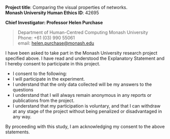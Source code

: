 **Project title**: Comparing the visual properties of networks.  
**Monash University Human Ethics ID**: 42695

**Chief Investigator: Professor Helen Purchase**  
> Department of Human-Centred Computing Monash University  
> Phone: +61 (03) 990 55061  
> email: helen.purchase@monash.edu  

I have been asked to take part in the Monash University research project specified above. I have read and understood the Explanatory Statement and I hereby consent to participate in this project.

- I consent to the following: 
- I will participate in the experiment.
- I understand that the only data collected will be my answers to the questions
- I understand that I will always remain anonymous in any reports or publications from the project.
- I understand that my participation is voluntary, and that I can withdraw at any stage of the project without being penalized or disadvantaged in any way.

By proceeding with this study, I am acknowledging my consent to the above statements.
